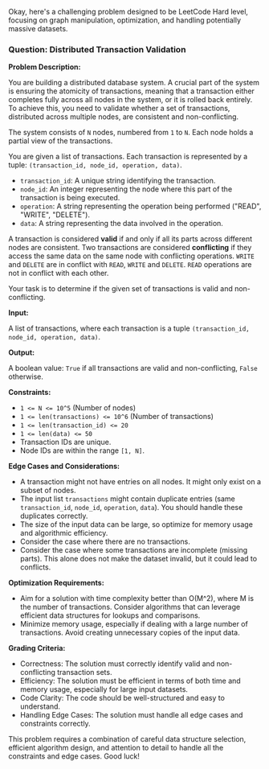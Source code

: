 Okay, here's a challenging problem designed to be LeetCode Hard level, focusing on graph manipulation, optimization, and handling potentially massive datasets.

### Question: Distributed Transaction Validation

**Problem Description:**

You are building a distributed database system. A crucial part of the system is ensuring the atomicity of transactions, meaning that a transaction either completes fully across all nodes in the system, or it is rolled back entirely. To achieve this, you need to validate whether a set of transactions, distributed across multiple nodes, are consistent and non-conflicting.

The system consists of `N` nodes, numbered from `1` to `N`.  Each node holds a partial view of the transactions.

You are given a list of transactions. Each transaction is represented by a tuple: `(transaction_id, node_id, operation, data)`.

*   `transaction_id`: A unique string identifying the transaction.
*   `node_id`: An integer representing the node where this part of the transaction is being executed.
*   `operation`: A string representing the operation being performed ("READ", "WRITE", "DELETE").
*   `data`: A string representing the data involved in the operation.

A transaction is considered **valid** if and only if all its parts across different nodes are consistent. Two transactions are considered **conflicting** if they access the same data on the same node with conflicting operations.  `WRITE` and `DELETE` are in conflict with `READ`, `WRITE` and `DELETE`.  `READ` operations are not in conflict with each other.

Your task is to determine if the given set of transactions is valid and non-conflicting.

**Input:**

A list of transactions, where each transaction is a tuple `(transaction_id, node_id, operation, data)`.

**Output:**

A boolean value: `True` if all transactions are valid and non-conflicting, `False` otherwise.

**Constraints:**

*   `1 <= N <= 10^5` (Number of nodes)
*   `1 <= len(transactions) <= 10^6` (Number of transactions)
*   `1 <= len(transaction_id) <= 20`
*   `1 <= len(data) <= 50`
*   Transaction IDs are unique.
*   Node IDs are within the range `[1, N]`.

**Edge Cases and Considerations:**

*   A transaction might not have entries on all nodes. It might only exist on a subset of nodes.
*   The input list `transactions` might contain duplicate entries (same `transaction_id`, `node_id`, `operation`, `data`). You should handle these duplicates correctly.
*   The size of the input data can be large, so optimize for memory usage and algorithmic efficiency.
*   Consider the case where there are no transactions.
*   Consider the case where some transactions are incomplete (missing parts). This alone does not make the dataset invalid, but it could lead to conflicts.

**Optimization Requirements:**

*   Aim for a solution with time complexity better than O(M^2), where M is the number of transactions.  Consider algorithms that can leverage efficient data structures for lookups and comparisons.
*   Minimize memory usage, especially if dealing with a large number of transactions. Avoid creating unnecessary copies of the input data.

**Grading Criteria:**

*   Correctness: The solution must correctly identify valid and non-conflicting transaction sets.
*   Efficiency: The solution must be efficient in terms of both time and memory usage, especially for large input datasets.
*   Code Clarity: The code should be well-structured and easy to understand.
*   Handling Edge Cases: The solution must handle all edge cases and constraints correctly.

This problem requires a combination of careful data structure selection, efficient algorithm design, and attention to detail to handle all the constraints and edge cases. Good luck!
